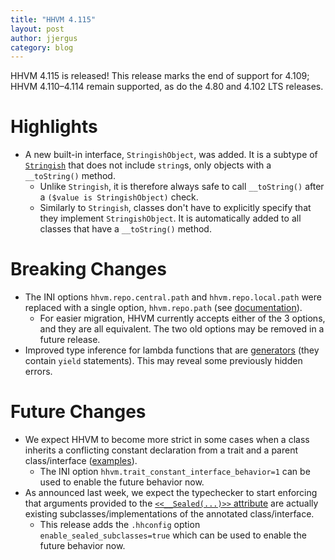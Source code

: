 ```yaml
---
title: "HHVM 4.115"
layout: post
author: jjergus
category: blog
---
```


HHVM 4.115 is released! This release marks the end of support for 4.109;
HHVM 4.110&ndash;4.114 remain supported, as do the 4.80 and 4.102 LTS releases.

# Highlights

- A new built-in interface, `StringishObject`, was added. It is a subtype of
  [`Stringish`](https://docs.hhvm.com/hack/reference/interface/Stringish/)
  that does not include `string`s, only objects with a `__toString()` method.
  - Unlike `Stringish`, it is therefore always safe to call `__toString()` after
    a `($value is StringishObject)` check.
  - Similarly to `Stringish`, classes don't have to explicitly specify that they
    implement `StringishObject`. It is automatically added to all classes that
    have a `__toString()` method.

# Breaking Changes

- The INI options `hhvm.repo.central.path` and `hhvm.repo.local.path` were
  replaced with a single option, `hhvm.repo.path`
  (see [documentation](https://docs.hhvm.com/hhvm/advanced-usage/repo-authoritative#manually-deploying-the-repo)).
  - For easier migration, HHVM currently accepts either of the 3 options, and
    they are all equivalent. The two old options may be removed in a future
    release.
- Improved type inference for lambda functions that are
  [generators](https://docs.hhvm.com/hack/asynchronous-operations/generators)
  (they contain `yield` statements). This may reveal some previously hidden
  errors.

# Future Changes

- We expect HHVM to become more strict in some cases when a class inherits a
  conflicting constant declaration from a trait and a parent class/interface
  ([examples](https://github.com/facebook/hhvm/commit/94a20dcbad040cf86d58faca1e501c5f2a0d5067)).
  - The INI option `hhvm.trait_constant_interface_behavior=1` can be used to
    enable the future behavior now.
- As announced last week, we expect the typechecker to start enforcing that
  arguments provided to the
  [`<<__Sealed(...)>>` attribute](https://docs.hhvm.com/hack/attributes/predefined-attributes#__sealed)
  are actually existing subclasses/implementations of the annotated
  class/interface.
  - This release adds the `.hhconfig` option `enable_sealed_subclasses=true`
    which can be used to enable the future behavior now.
